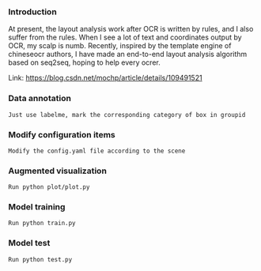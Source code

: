 ### Introduction
    
At present, the layout analysis work after OCR is written by rules, and I also suffer from the rules. When I see a lot of text and coordinates output by OCR, my scalp is numb. Recently, inspired by the template engine of chineseocr authors, I have made an end-to-end layout analysis algorithm based on seq2seq, hoping to help every ocrer.

Link: https://blog.csdn.net/mochp/article/details/109491521


### Data annotation
   
    Just use labelme, mark the corresponding category of box in groupid

### Modify configuration items
   
    Modify the config.yaml file according to the scene

### Augmented visualization
    
    Run python plot/plot.py

### Model training
    
    Run python train.py

### Model test
    
    Run python test.py